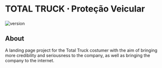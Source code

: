 # TOTAL TRUCK ੶ Proteção Veicular

 ![version](https://img.shields.io/badge/version-0.0.1-blue)

## About
A landing page project for the Total Truck costumer with the aim of bringing more credibility and seriousness to the company, as well as bringing the company to the internet.

